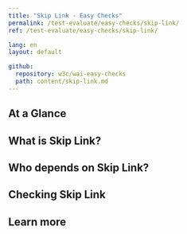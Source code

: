 ```yaml
---
title: "Skip Link - Easy Checks"
permalink: /test-evaluate/easy-checks/skip-link/
ref: /test-evaluate/easy-checks/skip-link/

lang: en
layout: default

github:
  repository: w3c/wai-easy-checks
  path: content/skip-link.md
---
```


## At a Glance

## What is Skip Link?

## Who depends on Skip Link?

## Checking Skip Link

## Learn more
